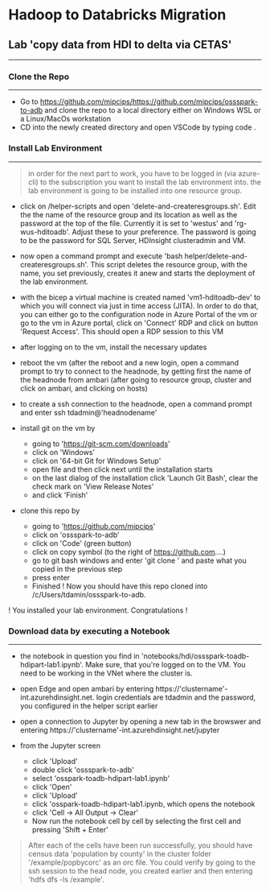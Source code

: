 # Hadoop to Databricks Migration

## Lab 'copy data from HDI to delta via CETAS'
---

### Clone the Repo
---
- Go to https://github.com/mipcips/https://github.com/mipcips/ossspark-to-adb and clone the repo to a local directory either on Windows WSL or a Linux/MacOs workstation
- CD into the newly created directory and open VSCode by typing code .


### Install Lab Environment
---

> in order for the next part to work, you have to be logged in (via azure-cli) to the subscription you want to install the lab environment into. the lab environment is going to be installed into one resource group. 

- click on /helper-scripts and open 'delete-and-createresgroups.sh'. Edit the the name of the resource group and its location as well as the password at the top of the file. Currently it is set to 'westus' and 'rg-wus-hditoadb'. Adjust these to your preference. The password is going to be the password for SQL Server, HDInsight clusteradmin and VM. 

- now open a command prompt and execute 'bash helper/delete-and-createresgroups.sh'. This script deletes the resource group, with the name, you set previously, creates it anew and starts the deployment of the lab environment.

- with the bicep a virtual machine is created named 'vm1-hditoadb-dev' to which you will connect via just in time access (JITA). In order to do that, you can either go to the configuration node in Azure Portal of the vm or go to the vm in Azure portal, click on 'Connect' RDP and click on button 'Request Access'. This should open a RDP session to this VM

- after logging on to the vm, install the necessary updates

- reboot the vm (after the reboot and a new login, open a command prompt to try to connect to the headnode, by getting first the name of the headnode from ambari (after going to resource group, cluster and click on ambari, and clicking on hosts)

- to create a ssh connection to the headnode, open a command prompt and enter ssh tdadmin@'headnodename'

- install git on the vm by 
  - going to 'https://git-scm.com/downloads' 
  - click on 'Windows'
  - click on '64-bit Git for Windows Setup'
  - open file and then click next until the installation starts
  - on the last dialog of the installation click 'Launch Git Bash', clear the check mark on 'View Release Notes'
  - and click 'Finish'

- clone this repo by 
  - going to 'https://github.com/mipcips'
  - click on 'ossspark-to-adb'
  - click on 'Code' (green button)
  - click on copy symbol (to the right of https://github.com....)
  - go to git bash windows and enter 'git clone ' and paste what you copied in the previous step
  - press enter
  - Finished ! Now you should have this repo cloned into /c/Users/tdamin/ossspark-to-adb.

  
! You installed your lab environment. Congratulations !

### Download data by executing a Notebook 
---

- the notebook in question you find in 'notebooks/hdi/ossspark-toadb-hdipart-lab1.ipynb'. Make sure, that you're logged on to the VM. You need to be working in the VNet where the cluster is.

- open Edge and open ambari by entering https://'clustername'-int.azurehdinsight.net. login credentials are tdadmin and the password, you configured in the helper script earlier

- open a connection to Jupyter by opening a new tab in the browswer and entering https://'clustername'-int.azurehdinsight.net/jupyter

- from the Jupyter screen
  - click 'Upload'
  - double click 'ossspark-to-adb'
  - select 'osspark-toadb-hdipart-lab1.ipynb'
  - click 'Open'
  - click 'Upload'
  - click 'osspark-toadb-hdipart-lab1.ipynb, which opens the notebook
  - click 'Cell -> All Output -> Clear'
  - Now run the notebook cell by cell by selecting the first cell and pressing 'Shift + Enter'

> After each of the cells have been run successfully, you should have census data 'population by county' in the cluster folder '/example/popbycorc' as an orc file. You could verify by going to the ssh session to the head node, you created earlier and then entering 'hdfs dfs -ls /example'. 




